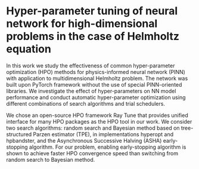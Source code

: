 # Hyper-parameter tuning of neural network for high-dimensional problems in the case of Helmholtz equation

In this work we study the effectiveness of common hyper-parameter optimization (HPO) methods for physics-informed neural network (PINN) with application to multidimensional Helmholtz problem. The network was built upon PyTorch framework without the use of special PINN-oriented libraries. We investigate the effect of hyper-parameters on NN model performance and conduct automatic hyper-parameter optimization using different combinations of search algorithms and trial schedulers.

We chose an open-source HPO framework Ray Tune that provides unified interface for many HPO packages as the HPO tool in our work. We consider two search algorithms: random search and Bayesian method based on tree-structured Parzen estimator (TPE), in implementations hyperopt and hpbandster, and the Asynchronous Successive Halving (ASHA) early-stopping algorithm. For our problem, enabling early-stopping algorithm is shown to achieve faster HPO convergence speed than switching from random search to Bayesian method.
